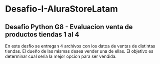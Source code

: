 # Desafio-I-AluraStoreLatam
## Desafio Python G8 - Evaluacion venta de productos tiendas 1 al 4
En este desfio se entregan 4 archivos con los datoa de ventas de distintas tiendas.
El dueño de las mismas desea vender una de ellas.
El objetivo es determinar cual seria la mejor opcion para ser vendida.
